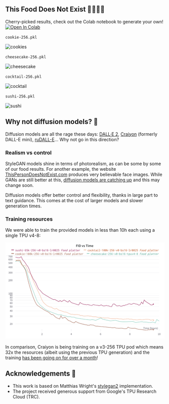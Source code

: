 ## This Food Does Not Exist 🍪🍰🍣🍹

Cherry-picked results, check out the Colab notebook to generate your own! [![Open In Colab](https://colab.research.google.com/assets/colab-badge.svg)](https://colab.research.google.com/github/nyx-ai/stylegan2-flax-tpu/blob/master/notebook/image_generation.ipynb)

`cookie-256.pkl`

![cookies](https://user-images.githubusercontent.com/140592/179369671-32cf8c67-a3d5-43a4-a200-1ba91e736ae2.png)

`cheesecake-256.pkl`

![cheesecake](https://user-images.githubusercontent.com/140592/179369671-32cf8c67-a3d5-43a4-a200-1ba91e736ae2.png)

`cocktail-256.pkl`

![cocktail](https://user-images.githubusercontent.com/140592/179369671-32cf8c67-a3d5-43a4-a200-1ba91e736ae2.png)

`sushi-256.pkl`

![sushi](https://user-images.githubusercontent.com/140592/179369671-32cf8c67-a3d5-43a4-a200-1ba91e736ae2.png)

## Why not diffusion models? 🤔

Diffusion models are all the rage these days: [DALL·E 2](https://openai.com/dall-e-2/), [Craiyon](https://www.craiyon.com/) (formerly DALL-E mini), [ruDALL-E](https://rudalle.ru/en/)... Why not go in this direction?

### Realism vs control

StyleGAN models shine in terms of photorealism, as can be some by some of our food results. For another example, the website [ThisPersonDoesNotExist.com](https://thispersondoesnotexist.com/) produces very believable face images. While GANs are still better at this, [diffusion models are catching up](https://arxiv.org/abs/2105.05233) and this may change soon.

Diffusion models offer better control and flexibility, thanks in large part to text guidance. This comes at the cost of larger models and slower generation times.

### Training resources

We were able to train the provided models in less than 10h each using a single TPU v4-8:

![Training plots](static/fid_pretrained.png)

In comparison, Craiyon is being training on a v3-256 TPU pod which means 32x the resources (albeit using the previous TPU generation) and the training [has been going on for over a month](https://wandb.ai/dalle-mini/dalle-mini/reports/DALL-E-Mega-Training-Journal--VmlldzoxODMxMDI2)!

## Acknowledgements 🙏

* This work is based on Matthias Wright's [stylegan2](https://github.com/matthias-wright/flaxmodels/tree/main/training/stylegan2) implementation.
* The project received generous support from Google's TPU Research Cloud (TRC).